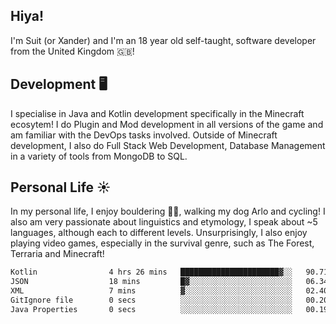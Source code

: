 ## Hiya! 
I'm Suit (or Xander) and I'm an 18 year old self-taught, software developer from the United Kingdom 🇬🇧!

Development 🖥️
---
I specialise in Java and Kotlin development specifically in the Minecraft ecosytem! 
I do Plugin and Mod development in all versions of the game and am familiar with the DevOps tasks involved.
Outside of Minecraft development, I also do Full Stack Web Development, Database Management in a variety of tools from MongoDB to SQL.

Personal Life ☀️
---
In my personal life, I enjoy bouldering 🧗‍♂️, walking my dog Arlo and cycling! I also am very passionate about linguistics and etymology, I speak about ~5 languages, although each to different levels. 
Unsurprisingly, I also enjoy playing video games, especially in the survival genre, such as The Forest, Terraria and Minecraft!
<!--START_SECTION:waka-->

```txt
Kotlin                4 hrs 26 mins   ██████████████████████▓░░   90.71 %
JSON                  18 mins         █▓░░░░░░░░░░░░░░░░░░░░░░░   06.34 %
XML                   7 mins          ▓░░░░░░░░░░░░░░░░░░░░░░░░   02.40 %
GitIgnore file        0 secs          ░░░░░░░░░░░░░░░░░░░░░░░░░   00.20 %
Java Properties       0 secs          ░░░░░░░░░░░░░░░░░░░░░░░░░   00.19 %
```

<!--END_SECTION:waka-->
